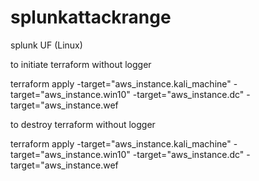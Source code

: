 # splunkattackrange
splunk UF (Linux)

to initiate terraform without logger

terraform apply -target="aws_instance.kali_machine" -target="aws_instance.win10" -target="aws_instance.dc" -target="aws_instance.wef

to destroy terraform without logger

terraform apply -target="aws_instance.kali_machine" -target="aws_instance.win10" -target="aws_instance.dc" -target="aws_instance.wef
